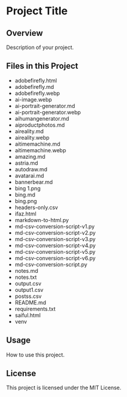 # Project Title

## Overview

Description of your project.

## Files in this Project
- adobefirefly.html
- adobefirefly.md
- adobefirefly.webp
- ai-image.webp
- ai-portrait-generator.md
- ai-portrait-generator.webp
- aihumangenerator.md
- aiproductphotos.md
- aireality.md
- aireality.webp
- aitimemachine.md
- aitimemachine.webp
- amazing.md
- astria.md
- autodraw.md
- avatarai.md
- bannerbear.md
- bing 1.png
- bing.md
- bing.png
- headers-only.csv
- ifaz.html
- markdown-to-html.py
- md-csv-conversion-script-v1.py
- md-csv-conversion-script-v2.py
- md-csv-conversion-script-v3.py
- md-csv-conversion-script-v4.py
- md-csv-conversion-script-v5.py
- md-csv-conversion-script-v6.py
- md-csv-conversion-script.py
- notes.md
- notes.txt
- output.csv
- output1.csv
- postss.csv
- README.md
- requirements.txt
- saiful.html
- venv

## Usage

How to use this project.

## License

This project is licensed under the MIT License.
